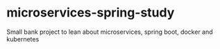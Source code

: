 # microservices-spring-study
 Small bank project to lean about microservices, spring boot, docker and kubernetes
